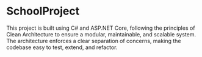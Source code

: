 # SchoolProject

This project is built using C# and ASP.NET Core, following the principles of Clean Architecture to ensure a modular, maintainable, and scalable system. The architecture enforces a clear separation of concerns, making the codebase easy to test, extend, and refactor.
